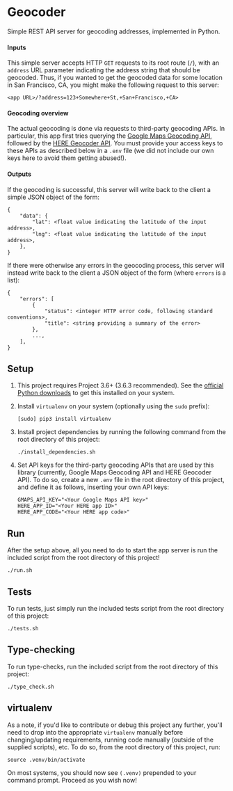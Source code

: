 # Geocoder

Simple REST API server for geocoding addresses, implemented in Python.

#### Inputs

This simple server accepts HTTP `GET` requests to its root route (`/`), with an
`address` URL parameter indicating the address string that should be geocoded.
Thus, if you wanted to get the geocoded data for some location in San Francisco,
CA, you might make the following request to this server:

```
<app URL>/?address=123+Somewhere+St,+San+Francisco,+CA>
```

#### Geocoding overview

The actual geocoding is done via requests to third-party geocoding APIs. In
particular, this app first tries querying the
[Google Maps Geocoding API](https://developers.google.com/maps/documentation/geocoding/start),
followed by the [HERE Geocoder API](https://developer.here.com/documentation/geocoder/topics/quick-start.html).
You must provide your access keys to these APIs as described below in a `.env`
file (we did not include our own keys here to avoid them getting abused!).

#### Outputs

If the geocoding is successful, this server will write back to the client a
simple JSON object of the form:

```
{
    "data": {
        "lat": <float value indicating the latitude of the input address>,
        "lng": <float value indicating the latitude of the input address>,
    },
}
```

If there were otherwise any errors in the geocoding process, this server will
instead write back to the client a JSON object of the form (where `errors` is a
list):

```
{
    "errors": [
        {
            "status": <integer HTTP error code, following standard conventions>,
            "title": <string providing a summary of the error>
        },
        ...,
    ],
}
```

## Setup

1. This project requires Project 3.6+ (3.6.3 recommended). See the
    [official Python downloads](https://www.python.org/downloads/) to get this
    installed on your system.

2. Install `virtualenv` on your system (optionally using the `sudo` prefix):
    ```
    [sudo] pip3 install virtualenv
    ```

3. Install project dependencies by running the following command from the root
    directory of this project:
    ```
    ./install_dependencies.sh
    ```

4. Set API keys for the third-party geocoding APIs that are used by this library
    (currently, Google Maps Geocoding API and HERE Geocoder API). To do so,
    create a new `.env` file in the root directory of this project, and define
    it as follows, inserting your own API keys:
    ```
    GMAPS_API_KEY="<Your Google Maps API key>"
    HERE_APP_ID="<Your HERE app ID>"
    HERE_APP_CODE="<Your HERE app code>"
    ```

## Run

After the setup above, all you need to do to start the app server is run the
included script from the root directory of this project!

```
./run.sh
```

## Tests

To run tests, just simply run the included tests script from the root directory
of this project:

```
./tests.sh
```

## Type-checking

To run type-checks, run the included script from the root directory of this
project:

```
./type_check.sh
```

## virtualenv

As a note, if you'd like to contribute or debug this project any further, you'll
need to drop into the appropriate `virtualenv` manually before changing/updating
requirements, running code manually (outside of the supplied scripts), etc. To
do so, from the root directory of this project, run:

```
source .venv/bin/activate
```

On most systems, you should now see `(.venv)` prepended to your command
prompt. Proceed as you wish now!
